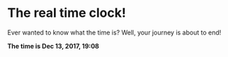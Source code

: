 # The real time clock!

Ever wanted to know what the time is? Well, your journey is about to end!

**The time is Dec 13, 2017, 19:08**